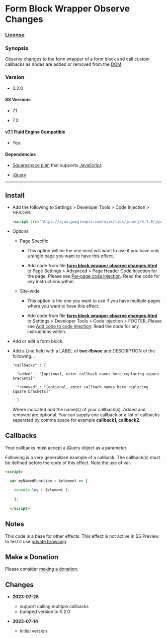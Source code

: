 # Form Block Wrapper Observe Changes

### [License][1]

### Synopsis

Observe changes to the form wrapper of a form block and call custom callbacks as
nodes are added or removed from the [DOM][2].

### Version

  * 0.2.0

#### SS Versions

  * 7.1
  
  * 7.0

#### v7.1 Fluid Engine Compatible

  * Yes

#### Dependencies

  * [Squarespace plan][3] that supports [JavaScript][4].
  
  * [jQuery][5]

---

## Install

* Add the following to Settings > Developer Tools > Code Injection > HEADER.
  
  ```html
  <script src="https://ajax.googleapis.com/ajax/libs/jquery/3.7.0/jquery.min.js"></script>
  ```
  
* Options

  * Page Specific
  
    * This option will be the one most will want to use if you have only a
      single page you want to have this effect.
      
    * Add code from file **[form block wrapper observe changes.html][6]** to
      Page Settings > Advanced > Page Header Code Injection for the page. Please
      see [Per-page code injection][7]. Read the code for any instructions
      within.
      
  * Site-wide
  
    * This option is the one you want to use if you have multiple pages where
      you want to have this effect.
      
    * Add code from file **[form block wrapper observe changes.html][6]** to
      Settings > Developer Tools > Code Injection > FOOTER. Please see [Add code
      to code injection][8]. Read the code for any instructions within.
      
* Add or edit a form block.

* Add a Line field with a LABEL of **twc-fbwoc** and DESCRIPTION of the
  following...
  
  ```
  "callbacks" : {
  
    "added" : "[optional, enter callback names here replacing square brackets]",
    
    "removed" : "[optional, enter callback names here replacing square brackets]"
    
    }
  ```
  
  Where indicated add the name(s) of your callback(s). Added and removed are
  optional. You can supply one callback or a list of callbacks seperated by
  comma space for example **callback1, callback2**.

## Callbacks

Your callbacks must accept a jQuery object as a parameter.

Following is a very generalized example of a callback. The callback(s) must be
defined before the code of this effect. Note the use of var.

```html
<script>

  var myNamedFunction = $element => {
  
    console.log ( $element );
    
    };
    
  </script>
```

## Notes

This code is a base for other effects. This effect is not active in SS Preview
to test it use [private browsing][9].

## Make a Donation

Please consider [making a donation][10].

## Changes

* **2023-07-28**

  * support calling multiple callbacks
  * bumped version to 0.2.0
  
* **2023-07-14**

  * initial version

[1]: https://github.com/tomsWebConsulting/twcsl/blob/main/LICENSE.txt#L1
[2]: https://developer.mozilla.org/en-US/docs/Web/API/Document_Object_Model
[3]: https://www.squarespace.com/pricing
[4]: https://en.wikipedia.org/wiki/JavaScript
[5]: https://jquery.com/
[6]: form%20block%20wrapper%20observe%20changes.html#L1
[7]: https://support.squarespace.com/hc/en-us/articles/205815908-Using-code-injection#toc-per-page-code-injection
[8]: https://support.squarespace.com/hc/en-us/articles/205815908-Using-code-injection#toc-add-code-to-code-injection
[9]: https://support.squarespace.com/hc/en-us/articles/207099587-Using-private-browsing-or-incognito-mode
[10]: https://github.com/tomsWebConsulting/twcsl#make-a-donation
